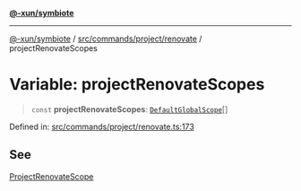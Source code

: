 [**@-xun/symbiote**](../../../../../README.md)

***

[@-xun/symbiote](../../../../../README.md) / [src/commands/project/renovate](../README.md) / projectRenovateScopes

# Variable: projectRenovateScopes

> `const` **projectRenovateScopes**: [`DefaultGlobalScope`](../../../../configure/enumerations/DefaultGlobalScope.md)[]

Defined in: [src/commands/project/renovate.ts:173](https://github.com/Xunnamius/symbiote/blob/d10510b26b60a15206271bb6da7ebcd862e067c4/src/commands/project/renovate.ts#L173)

## See

[ProjectRenovateScope](../../../../configure/enumerations/DefaultGlobalScope.md)
